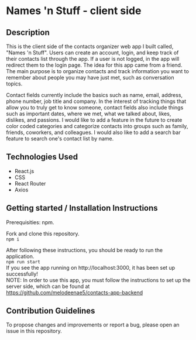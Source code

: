 # Names 'n Stuff - client side

## Description

This is the client side of the contacts organizer web app I built called, "Names 'n Stuff". Users can create an account, login, and keep track of their contacts list through the app. If a user is not logged, in the app will redirect them to the login page. The idea for this app came from a friend. The main purpose is to organize contacts and track information you want to remember about people you may have just met, such as conversation topics.

Contact fields currently include the basics such as name, email, address, phone number, job title and company. In the interest of tracking things that allow you to truly get to know someone, contact fields also include things such as important dates, where we met, what we talked about, likes, dislikes, and passions. I would like to add a feature in the future to create color coded categories and categorize contacts into groups such as family, friends, coworkers, and colleagues. I would also like to add a search bar feature to search one's contact list by name.

## Technologies Used

- React.js
- CSS
- React Router
- Axios

## Getting started / Installation Instructions

Prerequisities: npm.

Fork and clone this repository.  
`npm i`

After following these instructions, you should be ready to run the application.  
`npm run start`  
If you see the app running on http://localhost:3000, it has been set up successfully!  
NOTE: In order to use this app, you must follow the instructions to set up the server side, which can be found at https://github.com/melodeenae5/contacts-app-backend

## Contribution Guidelines

To propose changes and improvements or report a bug, please open an issue in this repository.
